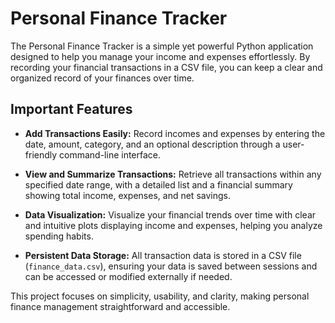 # Personal Finance Tracker

The Personal Finance Tracker is a simple yet powerful Python application designed to help you manage your income and expenses effortlessly. By recording your financial transactions in a CSV file, you can keep a clear and organized record of your finances over time.

## Important Features

- **Add Transactions Easily:** Record incomes and expenses by entering the date, amount, category, and an optional description through a user-friendly command-line interface.

- **View and Summarize Transactions:** Retrieve all transactions within any specified date range, with a detailed list and a financial summary showing total income, expenses, and net savings.

- **Data Visualization:** Visualize your financial trends over time with clear and intuitive plots displaying income and expenses, helping you analyze spending habits.

- **Persistent Data Storage:** All transaction data is stored in a CSV file (`finance_data.csv`), ensuring your data is saved between sessions and can be accessed or modified externally if needed.

This project focuses on simplicity, usability, and clarity, making personal finance management straightforward and accessible.
